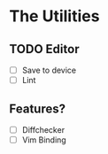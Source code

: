# The Utilities

## TODO Editor
- [ ] Save to device
- [ ] Lint

## Features?
- [ ] Diffchecker
- [ ] Vim Binding
